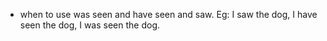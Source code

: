 - when to use was seen and have seen and saw. Eg: I saw the dog, I have seen the dog, I was seen the dog.
